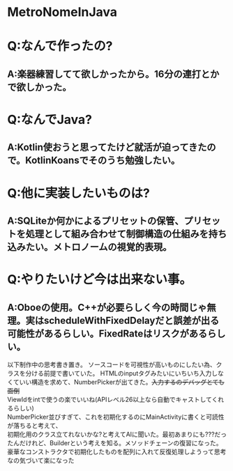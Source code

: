 # MetroNomeInJava

# Q:なんで作ったの?
##    A:楽器練習してて欲しかったから。16分の連打とかで欲しかった。

# Q:なんでJava?
##    A:Kotlin使おうと思ってたけど就活が迫ってきたので。KotlinKoansでそのうち勉強したい。

# Q:他に実装したいものは?
## A:SQLiteか何かによるプリセットの保管、プリセットを処理として組み合わせて制御構造の仕組みを持ち込みたい。メトロノームの視覚的表現。

# Q:やりたいけど今は出来ない事。
## A:Oboeの使用。C++が必要らしく今の時間じゃ無理。実はscheduleWithFixedDelayだと誤差が出る可能性があるらしい。FixedRateはリスクがあるらしい。

以下制作中の思考書き置き。 
ソースコードを可視性が高いものにしたい為、クラスを分ける前提で書いていた。 
HTMLのinputタグみたいにいちいち入力しなくていい構造を求めて、NumberPickerが出てきた。~~入力するのデバッグとても面倒~~  
ViewIdをintで使うの楽でいいね(APIレベル26以上なら自動でキャストしてくれるらしい)  
NumberPicker並びすぎて、これを初期化するのにMainActivityに書くと可読性が落ちると考えて、  
    初期化用のクラス立てれないかな?と考えてAIに聞いた。最初あまりにも???だったんだけれど、Builderという考えを知る。メソッドチェーンの復習になった。  
        豪華なコンストラクタで初期化したものを配列に入れて反復処理しようって思考なの気づいて楽になった  

